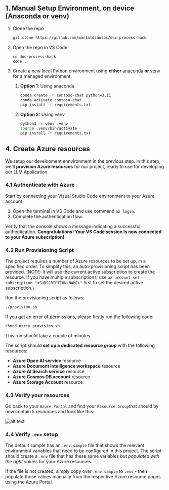 
## 1. Manual Setup Environment, on device (Anaconda or venv)

1. Clone the repo

    ```bash
    git clone https://github.com/martaldsantos/doc-process-hack
    ```

1. Open the repo in VS Code

    ```bash
    cd doc-process-hack
    code .
    ```

1. Create a new local Python environment using **either** [anaconda](https://www.anaconda.com/products/individual) **or** [venv](https://docs.python.org/3/library/venv.html) for a managed environment.

    1. **Option 1**: Using anaconda

        ```bash
        conda create -n contoso-chat python=3.11
        conda activate contoso-chat
        pip install -r requirements.txt
        ```

    1. **Option 2:** Using venv

        ```bash
        python3 -m venv .venv
        source .venv/bin/activate
        pip install -r requirements.txt
        ```

## 4. Create Azure resources

We setup our development ennvironment in the previous step. In this step, we'll **provision Azure resources** for our project, ready to use for developing our LLM Application.


### 4.1 Authenticate with Azure

Start by connecting your Visual Studio Code environment to your Azure account:

1. Open the terminal in VS Code and use command `az login`. 
1. Complete the authentication flow. 

Verify that the console shows a message indicating a successful authentication. **Congratulations! Your VS Code session is now connected to your Azure subscription!**

### 4.2 Run Provisioning Script

The project requires a number of Azure resources to be set up, in a specified order. To simplify this, an auto-provisioning script has been provided. (NOTE: It will use the current active subscription to create the resource. If you have multiple subscriptions, use `az account set --subscription "<SUBSCRIPTION-NAME>"` first to set the desired active subscription.)

Run the provisioning script as follows:

  ```bash
  ./provision.sh
  ```
If you get an error of permissions, please firstly run the following code: 

  ```bash
chmod u+r+x provision.sh
  ```

 This run should take a couple of minutes. 
  
The script should **set up a dedicated resource group** with the following resources:

 - **Azure Open AI service** resource
 - **Azure Document Intelligence workspace** resource
 - **Azure AI Search service**  resource
 - **Azure Cosmos DB account** resource
 - **Azure Storage Account**  resource


### 4.3 Verify your resources

Go back to your `Azure Portal` and find your `Resource Group`that should by now contain 5 resources and look like this:

![alt text](image.png)



### 4.4 Verify `.env` setup

The default sample has an `.env.sample` file that shows the relevant environment variables that need to be configured in this project. The script should create a `.env` file that has these same variables _but populated with the right values_ for your Azure resources.

If the file is not created, simply copy over `.env.sample` to `.env` - then populate those values manually from the respective Azure resource pages using the Azure Portal.

